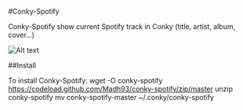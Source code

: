 #Conky-Spotify

Conky-Spotify show current Spotify track in Conky (title, artist, album, cover...)

![Alt text](http://oi57.tinypic.com/2w3ylhv.jpg "Sample of conky-spotify")

##Install

To install Conky-Spotify:
    wget -O conky-spotify https://codeload.github.com/Madh93/conky-spotify/zip/master
    unzip conky-spotify
    mv conky-spotify-master ~/.conky/conky-spotify
